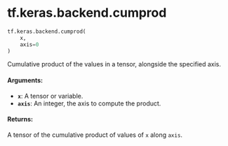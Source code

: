 <div itemscope itemtype="http://developers.google.com/ReferenceObject">
<meta itemprop="name" content="tf.keras.backend.cumprod" />
<meta itemprop="path" content="Stable" />
</div>

# tf.keras.backend.cumprod

``` python
tf.keras.backend.cumprod(
    x,
    axis=0
)
```

Cumulative product of the values in a tensor, alongside the specified axis.

#### Arguments:

* <b>`x`</b>: A tensor or variable.
* <b>`axis`</b>: An integer, the axis to compute the product.


#### Returns:

A tensor of the cumulative product of values of `x` along `axis`.